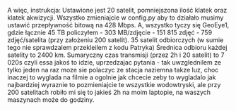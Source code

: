 A więc, instrukcja:
Ustawione jest 20 satelit, pomniejszona ilość klatek oraz klatek akwizycji.
Wszystko zmieniajcie w config.py
aby to działało musimy ustawić przepływność bitową na 428 Mbps.
A, wszystko tyczy się GeoEye1, gdzie łącznie 45 TB policzyłem - 303 MB/zdjęcie - 151 815 zdjęć - 759 zdjęć/satelita (przy założeniu 200 satelit).
35 satelit odbiorczych (w sumie tego nie sprawdzalem przekleilem z kodu Patryka)
Średnica odbioru każdej satelity to 2400 km. 
Sumaryczny czas transmisji (przez 2h i 20 satelit) to 7 020s czyli essa jakoś to idzie,
uprzedzajac pytania - tak uwzglednilem ze tylko jeden na raz moze sie polaczyc ze stacja naziemna takze luz, choc inaczej to wyglada na filmie
a ogolnie jak chcecie zeby to wygladalo jak najbardziej wyraznie to pozmieniajcie te wszystkie wodowtryski, ale przy 200 satelitach robiło mi się to jakieś 2h na moim laptopie,
na waszych maszynach może do godziny.

